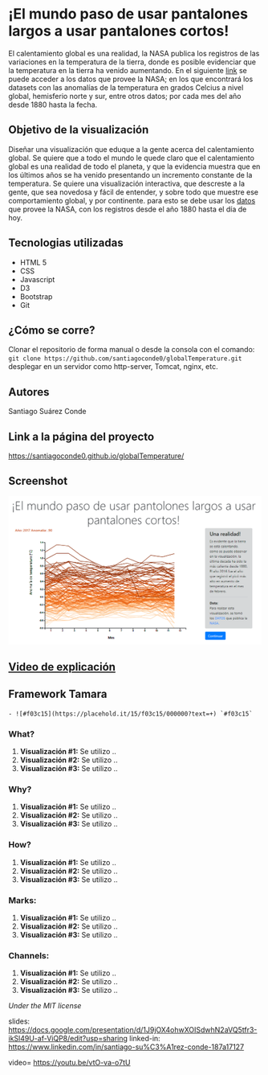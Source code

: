# ¡El mundo paso de usar pantalones largos a usar pantalones cortos!

El calentamiento global es una realidad, la NASA publica los registros de las variaciones en la temperatura de la tierra, donde es posible evidenciar que la temperatura en la tierra ha venido aumentando. En el siguiente [link](https://data.giss.nasa.gov/gistemp/) se puede acceder a los datos que provee la NASA; en los que encontrará los datasets con las anomalías de la temperatura en grados Celcius a nivel global, hemisferio norte y sur, entre otros datos; por cada mes del año desde 1880 hasta la fecha.  

## Objetivo de la visualización

Diseñar una visualización que eduque a la gente acerca del calentamiento global. Se quiere  que a todo el mundo le quede claro que el calentamiento global es una realidad de todo el planeta, y que la evidencia muestra que en los últimos años se ha venido presentando un incremento constante de la temperatura. Se quiere una visualización interactiva, que descreste a la gente, que sea novedosa y fácil de entender, y sobre todo que muestre ese comportamiento global, y por continente. para esto se debe usar los [datos](https://data.giss.nasa.gov/gistemp/) que provee la NASA, con los registros desde el año 1880 hasta el día de hoy. 

## Tecnologias utilizadas 

* HTML 5
* CSS
* Javascript
* D3
* Bootstrap
* Git 

## ¿Cómo se corre?

Clonar el repositorio de forma manual o desde la consola con el comando:
`git clone https://github.com/santiagoconde0/globalTemperature.git` 
desplegar en un servidor como http-server, Tomcat, nginx, etc.

## Autores 

Santiago Suárez Conde

## Link a la página del proyecto

https://santiagoconde0.github.io/globalTemperature/

## Screenshot

![alt text][logo]

[logo]: https://github.com/santiagoconde0/globalTemperature/blob/master/img/presentation.png "Logo Vizualizacion 1 "

## [Video de explicación](https://youtu.be/vtO-va-o7tU)


## Framework Tamara

```
- ![#f03c15](https://placehold.it/15/f03c15/000000?text=+) `#f03c15`
```

### What?
 1.  **Visualización #1:** Se utilizo ..
 2.  **Visualización #2:** Se utilizo ..
 3.  **Visualización #3:** Se utilizo ..


### Why?
 1.  **Visualización #1:** Se utilizo ..
 2.  **Visualización #2:** Se utilizo ..
 3.  **Visualización #3:** Se utilizo ..


### How?
 1.  **Visualización #1:** Se utilizo ..
 2.  **Visualización #2:** Se utilizo ..
 3.  **Visualización #3:** Se utilizo ..


### Marks:

 1.  **Visualización #1:** Se utilizo ..
 2.  **Visualización #2:** Se utilizo ..
 3.  **Visualización #3:** Se utilizo ..


### Channels:

 1.  **Visualización #1:** Se utilizo ..
 2.  **Visualización #2:** Se utilizo ..
 3.  **Visualización #3:** Se utilizo ..

*Under the MIT license*

slides:  https://docs.google.com/presentation/d/1J9jOX4ohwXOISdwhN2aVQ5tfr3-ikSl49U-af-ViQP8/edit?usp=sharing
linked-in: https://www.linkedin.com/in/santiago-su%C3%A1rez-conde-187a17127

video= https://youtu.be/vtO-va-o7tU
